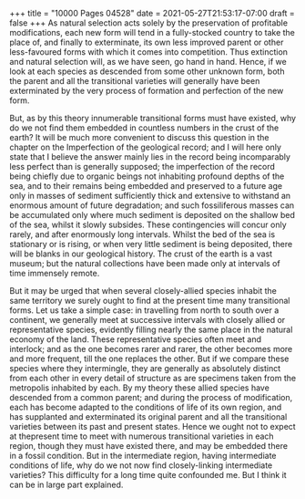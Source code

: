 +++
title = "10000 Pages 04528"
date = 2021-05-27T21:53:17-07:00
draft = false
+++
As natural selection acts solely by the preservation of profitable modifications, each new form will tend in a fully-stocked country to take the place of, and finally to exterminate, its own less improved parent or other less-favoured forms with which it comes into competition. Thus extinction and natural selection will, as we have seen, go hand in hand. Hence, if we look at each species as descended from some other unknown form, both the parent and all the transitional varieties will generally have been exterminated by the very process of formation and perfection of the new form.

But, as by this theory innumerable transitional forms must have existed, why do we not find them embedded in countless numbers in the crust of the earth? It will be much more convenient to discuss this question in the chapter on the Imperfection of the geological record; and I will here only state that I believe the answer mainly lies in the record being incomparably less perfect than is generally supposed; the imperfection of the record being chiefly due to organic beings not inhabiting profound depths of the sea, and to their remains being embedded and preserved to a future age only in masses of sediment sufficiently thick and extensive to withstand an enormous amount of future degradation; and such fossiliferous masses can be accumulated only where much sediment is deposited on the shallow bed of the sea, whilst it slowly subsides. These contingencies will concur only rarely, and after enormously long intervals. Whilst the bed of the sea is stationary or is rising, or when very little sediment is being deposited, there will be blanks in our geological history. The crust of the earth is a vast museum; but the natural collections have been made only at intervals of time immensely remote.

But it may be urged that when several closely-allied species inhabit the same territory we surely ought to find at the present time many transitional forms. Let us take a simple case: in travelling from north to south over a continent, we generally meet at successive intervals with closely allied or representative species, evidently filling nearly the same place in the natural economy of the land. These representative species often meet and interlock; and as the one becomes rarer and rarer, the other becomes more and more frequent, till the one replaces the other. But if we compare these species where they intermingle, they are generally as absolutely distinct from each other in every detail of structure as are specimens taken from the metropolis inhabited by each. By my theory these allied species have descended from a common parent; and during the process of modification, each has become adapted to the conditions of life of its own region, and has supplanted and exterminated its original parent and all the transitional varieties between its past and present states. Hence we ought not to expect at thepresent time to meet with numerous transitional varieties in each region, though they must have existed there, and may be embedded there in a fossil condition. But in the intermediate region, having intermediate conditions of life, why do we not now find closely-linking intermediate varieties? This difficulty for a long time quite confounded me. But I think it can be in large part explained.
